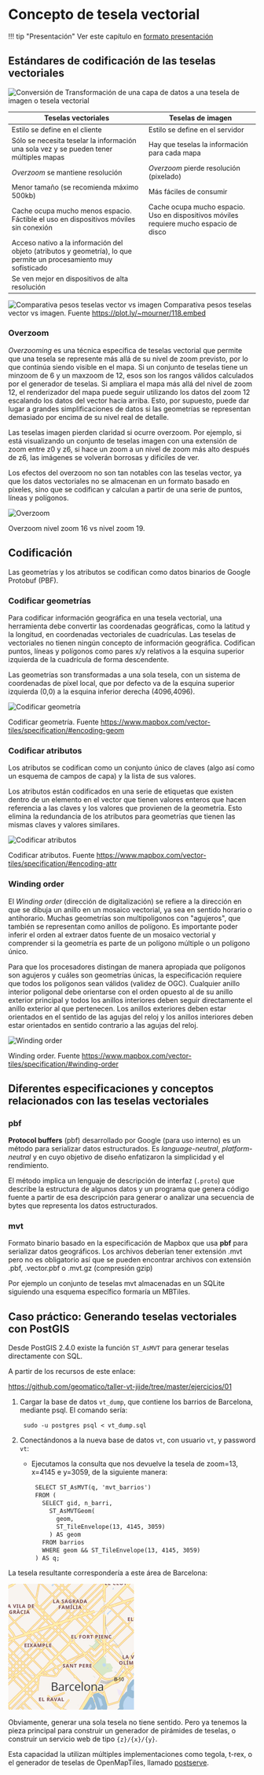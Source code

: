 # Concepto de tesela vectorial

!!! tip "Presentación"
    Ver este capítulo en [formato presentación](presentacion/)
    

## Estándares de codificación de las teselas vectoriales

![Conversión de ](img/etapas.svg)
Transformación de una capa de datos a una tesela de imagen o tesela vectorial

| Teselas vectoriales | Teselas de imagen |
|---|---|
|Estilo se define en el cliente|Estilo se define en el servidor|
|Sólo se necesita teselar la información una sola vez y se pueden tener múltiples mapas|Hay que teselas la información para cada mapa|
|*Overzoom* se mantiene resolución|*Overzoom* pierde resolución (pixelado)|
|Menor tamaño (se recomienda máximo 500kb)|Más fáciles de consumir|
|Cache ocupa mucho menos espacio. Fáctible el uso en dispositivos móviles sin conexión|Cache ocupa mucho espacio. Uso en dispositivos móviles requiere mucho espacio de disco|
|Acceso nativo a la información del objeto (atributos y geometría), lo que permite un procesamiento muy sofisticado||
|Se ven mejor en dispositivos de alta resolución||

![Comparativa pesos teselas vector vs imagen](img/vector-raster.png)
Comparativa pesos teselas vector vs imagen. Fuente https://plot.ly/~mourner/118.embed

### Overzoom

*Overzooming* es una técnica específica de teselas vectorial que permite que una tesela se represente más allá de su nivel de zoom previsto, por lo que continúa siendo visible en el mapa. Si un conjunto de teselas tiene un minzoom de 6 y un maxzoom de 12, esos son los rangos válidos calculados por el generador de teselas. Si ampliara el mapa más allá del nivel de zoom 12, el renderizador del mapa puede seguir utilizando los datos del zoom 12 escalando los datos del vector hacia arriba. Esto, por supuesto, puede dar lugar a grandes simplificaciones de datos si las geometrías se representan demasiado por encima de su nivel real de detalle.

Las teselas imagen pierden claridad si ocurre overzoom. Por ejemplo, si está visualizando un conjunto de teselas imagen con una extensión de zoom entre z0 y z6, si hace un zoom a un nivel de zoom más alto después de z6, las imágenes se volverán borrosas y difíciles de ver.

Los efectos del overzoom no son tan notables con las teselas vector, ya que los datos vectoriales no se almacenan en un formato basado en píxeles, sino que se codifican y calculan a partir de una serie de puntos, líneas y polígonos.

![Overzoom](img/overzoom.png)

Overzoom nivel zoom 16 vs nivel zoom 19.

## Codificación

Las geometrías y los atributos se codifican como datos binarios de Google Protobuf (PBF).

### Codificar geometrías

Para codificar información geográfica en una tesela vectorial, una herramienta debe convertir las coordenadas geográficas, como la latitud y la longitud, en coordenadas vectoriales de cuadrículas. Las teselas de vectoriales no tienen ningún concepto de información geográfica. Codifican puntos, líneas y polígonos como pares x/y relativos a la esquina superior izquierda de la cuadrícula de forma descendente.

Las geometrías son transformadas a una sola tesela, con un sistema de coordenadas de píxel local, que por defecto va de la esquina superior izquierda (0,0) a la esquina inferior derecha (4096,4096).

![Codificar geometría](img/geo2pbf.gif)

Codificar geometría. Fuente https://www.mapbox.com/vector-tiles/specification/#encoding-geom

### Codificar atributos

Los atributos se codifican como un conjunto único de claves (algo así como un esquema de campos de capa) y la lista de sus valores.

Los atributos están codificados en una serie de etiquetas que existen dentro de un elemento en el vector que tienen valores enteros que hacen referencia a las claves y los valores que provienen de la geometría. Esto elimina la redundancia de los atributos para geometrías que tienen las mismas claves y valores similares.

![Codificar atributos](img/atributos2pbf.png)

Codificar atributos. Fuente https://www.mapbox.com/vector-tiles/specification/#encoding-attr

### Winding order

El *Winding order* (dirección de digitalización) se refiere a la dirección en que se dibuja un anillo en un mosaico vectorial, ya sea en sentido horario o antihorario. Muchas geometrías son multipolígonos con "agujeros", que también se representan como anillos de polígono. Es importante poder inferir el orden al extraer datos fuente de un mosaico vectorial y comprender si la geometría es parte de un polígono múltiple o un polígono único.

Para que los procesadores distingan de manera apropiada que polígonos son agujeros y cuáles son geometrías únicas, la especificación requiere que todos los polígonos sean válidos (validez de OGC). Cualquier anillo interior poligonal debe orientarse con el orden opuesto al de su anillo exterior principal y todos los anillos interiores deben seguir directamente el anillo exterior al que pertenecen. Los anillos exteriores deben estar orientados en el sentido de las agujas del reloj y los anillos interiores deben estar orientados en sentido contrario a las agujas del reloj.

![Winding order](img/winding-order.png)

Winding order. Fuente https://www.mapbox.com/vector-tiles/specification/#winding-order

## Diferentes especificaciones y conceptos relacionados con las teselas vectoriales

### pbf

**Protocol buffers** (pbf) desarrollado por Google (para uso interno) es un método para serializar datos estructurados. Es *language-neutral*, *platform-neutral* y en cuyo objetivo de diseño enfatizaron la simplicidad y el rendimiento.

El método implica un lenguaje de descripción de interfaz (`.proto`) que describe la estructura de algunos datos y un programa que genera código fuente a partir de esa descripción para generar o analizar una secuencia de bytes que representa los datos estructurados.

### mvt

Formato binario basado en la especificación de Mapbox que usa **pbf** para serializar datos geográficos. Los archivos deberían tener extensión .mvt pero no es obligatorio así que se pueden encontrar archivos con extensión .pbf, .vector.pbf o .mvt.gz (compresión gzip)

Por ejemplo un conjunto de teselas mvt almacenadas en un SQLite siguiendo una esquema específico formaría un MBTiles.


## Caso práctico: Generando teselas vectoriales con PostGIS

Desde PostGIS 2.4.0 existe la función `ST_AsMVT` para generar teselas directamente con SQL.

A partir de los recursos de este enlace:
  
   https://github.com/geomatico/taller-vt-jiide/tree/master/ejercicios/01

1. Cargar la base de datos `vt_dump`, que contiene los barrios de Barcelona, mediante psql. El comando sería:

        sudo -u postgres psql < vt_dump.sql
    
2. Conectándonos a la nueva base de datos `vt`, con usuario `vt`, y password `vt`:

    * Ejecutamos la consulta que nos devuelve la tesela de zoom=13, x=4145 e y=3059, de la siguiente manera:
        
        ```postgresql
         SELECT ST_AsMVT(q, 'mvt_barrios')
         FROM (
           SELECT gid, n_barri,
             ST_AsMVTGeom(
               geom,
               ST_TileEnvelope(13, 4145, 3059)
             ) AS geom
           FROM barrios
           WHERE geom && ST_TileEnvelope(13, 4145, 3059)
         ) AS q;
        ```

La tesela resultante correspondería a este área de Barcelona:

![Tesela](img/3059.png)

Obviamente, generar una sola tesela no tiene sentido. Pero ya tenemos la pieza principal para construir un generador de pirámides de teselas,
o construir un servicio web de tipo `{z}/{x}/{y}`.

Esta capacidad la utilizan múltiples implementaciones como tegola, t-rex, o el generador de teselas de OpenMapTiles, llamado
[postserve](https://github.com/openmaptiles/postserve/blob/master/server.py#L32).
